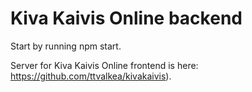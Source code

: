 # Kiva Kaivis Online backend

Start by running npm start.

Server for Kiva Kaivis Online frontend is here: https://github.com/ttvalkea/kivakaivis).
